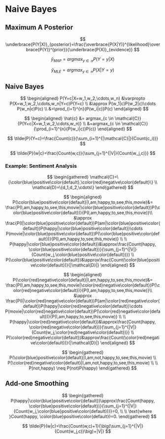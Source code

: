 # Naive Bayes

## Maximum A Posterior

$$
\underbrace{P(Y|X)}_{posterior}=\frac{\overbrace{P(X|Y)}^{likelihood}\overbrace{P(Y)}^{prior}}{\underbrace{P(X)}_{evidence}}
$$

$$
\hat{y}_{MAP}=argmax_{y\in\mathcal{Y}}P(Y=y|X)
$$

$$
\hat{y}_{MLE}=argmax_{y\in\mathcal{Y}}P(X|Y=y)
$$

## Naive Bayes

$$
\begin{aligned}
P(Y=c|X=w_1,w_2,\cdots,w_n) &\varpropto P(X=w_1,w_2,\cdots,w_n|Y=c)P(Y=c) \\
&\approx P(w_1|c)P(w_2|c)\cdots P(w_n|c)P(c) \\
&=\prod_{i=1}^{n}{P(w_i|c)}P(c)
\end{aligned}
$$

$$
\begin{aligned}
\hat{c} &= argmax_{c \in \mathcal{C}}{P(Y=c|X=w_1,w_2,\cdots,w_n)} \\
&=argmax_{c \in \mathcal{C}}{\prod_{i=1}^{n}{P(w_i|c)}P(c)}
\end{aligned}
$$

$$
\tilde{P}(Y=c)=\frac{Count(c)}{\sum_{i=1}^{|\mathcal{C}|}{Count(c_i)}}
$$

$$
\tilde{P}(w|c)=\frac{Count(w,c)}{\sum_{j=1}^{|V|}{Count(w_j,c)}}
$$

### Example: Sentiment Analysis

$$
\begin{gathered}
\mathcal{C}=\{\color{blue}positive\color{default},\color{red}negative\color{default}\} \\
\mathcal{D}=\{d_1,d_2,\cdots\}
\end{gathered}
$$

$$
\begin{aligned}
P(\color{blue}positive\color{default}|I,am,happy,to,see,this,movie)&= \frac{P(I,am,happy,to,see,this,movie|\color{blue}positive\color{default})P(\color{blue}positive\color{default})}{P(I,am,happy,to,see,this,movie)}\\
&\approx \frac{P(I|\color{blue}positive\color{default})P(am|\color{blue}positive\color{default})P(happy|\color{blue}positive\color{default})\cdots P(movie|\color{blue}positive\color{default})P(\color{blue}positive\color{default})}{P(I,am,happy,to,see,this,movie)} \\
\\
P(happy|\color{blue}positive\color{default})&\approx\frac{Count(happy, \color{blue}positive\color{default})}{\sum_{j=1}^{|V|}{Count(w_j,\color{blue}positive\color{default})}} \\
P(\color{blue}positive\color{default})&\approx\frac{Count(\color{blue}positive\color{default})}{|\mathcal{D}|}
\end{aligned}
$$

$$
\begin{aligned}
P(\color{red}negative\color{default}|I,am,happy,to,see,this,movie)&= \frac{P(I,am,happy,to,see,this,movie|\color{red}negative\color{default})P(\color{red}negative\color{default})}{P(I,am,happy,to,see,this,movie)}\\
&\approx \frac{P(I|\color{red}negative\color{default})P(am|\color{red}negative\color{default})P(happy|\color{red}negative\color{default})\cdots P(movie|\color{red}negative\color{default})P(\color{red}negative\color{default})}{P(I,am,happy,to,see,this,movie)} \\
\\
P(happy|\color{red}negative\color{default})&\approx\frac{Count(happy, \color{red}negative\color{default})}{\sum_{j=1}^{|V|}{Count(w_j,\color{red}negative\color{default})}} \\
P(\color{red}negative\color{default})&\approx\frac{Count(\color{red}negative\color{default})}{|\mathcal{D}|}
\end{aligned}
$$

$$
\begin{gathered}
P(\color{blue}positive\color{default}|I,am,not,happy,to,see,this,movie) \\
P(\color{red}negative\color{default}|I,am,not,happy,to,see,this,movie) \\
\\
P(not,happy) \neq P(not)P(happy)
\end{gathered}
$$

## Add-one Smoothing

$$
\begin{gathered}
P(happy|\color{blue}positive\color{default})\approx\frac{Count(happy, \color{blue}positive\color{default})}{\sum_{j=1}^{|V|}{Count(w_j,\color{blue}positive\color{default})}}=0, \\
\\
\text{where }Count(happy, \color{blue}positive\color{default})=0.
\end{gathered}
$$

$$
\tilde{P}(w|c)=\frac{Count(w,c)+1}{\big(\sum_{j=1}^{|V|}{Count(w_j,c)}\big)+|V|}
$$